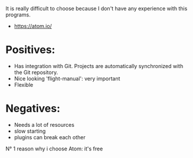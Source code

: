 It is really difficult to choose because I don't have any experience with this programs.

* https://atom.io/

# Positives: 
- Has integration with Git. Projects are automatically synchronized with the Git 
repository.
- Nice looking 'flight-manual': very important
- Flexible

# Negatives:
- Needs a lot of resources
- slow starting 
- plugins can break each other


N° 1 reason why i choose Atom: it's free

